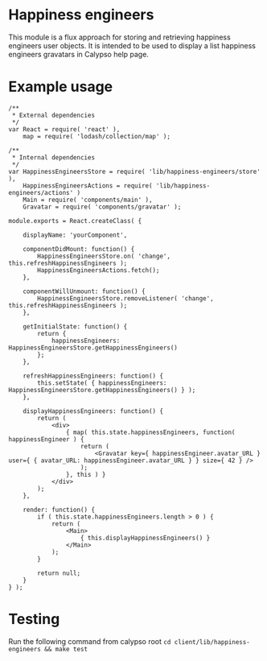 Happiness engineers
===================

This module is a flux approach for storing and retrieving happiness engineers user objects.
It is intended to be used to display a list happiness engineers gravatars in Calypso help page.

Example usage
=============
```
/**
 * External dependencies
 */
var React = require( 'react' ),
	map = require( 'lodash/collection/map' );

/**
 * Internal dependencies
 */
var HappinessEngineersStore = require( 'lib/happiness-engineers/store' ),
	HappinessEngineersActions = require( 'lib/happiness-engineers/actions' )
	Main = require( 'components/main' ),
	Gravatar = require( 'components/gravatar' );

module.exports = React.createClass( {

	displayName: 'yourComponent',

	componentDidMount: function() {
		HappinessEngineersStore.on( 'change', this.refreshHappinessEngineers );
		HappinessEngineersActions.fetch();
	},

	componentWillUnmount: function() {
		HappinessEngineersStore.removeListener( 'change', this.refreshHappinessEngineers );
	},

	getInitialState: function() {
		return {
			happinessEngineers: HappinessEngineersStore.getHappinessEngineers()
		};
	},

	refreshHappinessEngineers: function() {
		this.setState( { happinessEngineers: HappinessEngineersStore.getHappinessEngineers() } );
	},

	displayHappinessEngineers: function() {
		return (
			<div>
				{ map( this.state.happinessEngineers, function( happinessEngineer ) {
					return (
						<Gravatar key={ happinessEngineer.avatar_URL } user={ { avatar_URL: happinessEngineer.avatar_URL } } size={ 42 } />
					);
				}, this ) }
			</div>
		);
	},

	render: function() {
		if ( this.state.happinessEngineers.length > 0 ) {
			return (
				<Main>
					{ this.displayHappinessEngineers() }
				</Main>
			);
		}

		return null;
	}
} );
```

Testing
=======
Run the following command from calypso root
```cd client/lib/happiness-engineers && make test```
